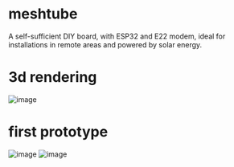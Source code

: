 # meshtube
A self-sufficient DIY board, with ESP32 and E22 modem, ideal for installations in remote areas and powered by solar energy.

# 3d rendering
![image](https://github.com/user-attachments/assets/96c83276-f50d-4733-b853-efe031aaa0bd)

# first prototype
![image](https://github.com/user-attachments/assets/d5c86bf5-c5b6-4854-9f09-f8a799ce20c0)
![image](https://github.com/user-attachments/assets/b8ee2c86-f911-427a-95fd-1f59c71378bb)


